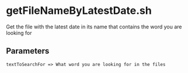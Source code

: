 # getFileNameByLatestDate.sh

Get the file with the latest date in its name that contains the word you are looking for

## Parameters

```
textToSearchFor => What word you are looking for in the files
```
